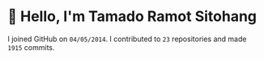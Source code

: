 # :wave: Hello, I'm Tamado Ramot Sitohang

I joined GitHub on `04/05/2014`. I contributed to `23` repositories and made `1915` commits.
